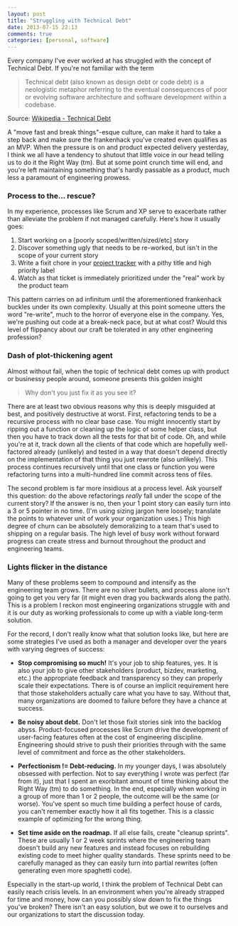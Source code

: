 ```yaml
---
layout: post
title: "Struggling with Technical Debt"
date: 2013-07-15 22:13
comments: true
categories: [personal, software]
---
```


Every company I've ever worked at has struggled with the concept of Technical
Debt. If you're not familiar with the term

> Technical debt (also known as design debt or code debt) is a neologistic
> metaphor referring to the eventual consequences of poor or evolving software
> architecture and software development within a codebase.

Source: [Wikipedia - Technical Debt](http://en.wikipedia.org/wiki/Technical_debt)

A "move fast and break things"-esque culture, can make it hard to take a step
back and make sure the frankenhack you've created even qualifies as an MVP. When
the pressure is on and product expected delivery yesterday, I think we all have
a tendency to shutout that little voice in our head telling us to do it the
Right Way (tm). But at some point crunch time will end, and you're left
maintaining something that's hardly passable as a product, much less a paramount
of engineering prowess.

### Process to the... rescue?

In my experience, processes like Scrum and XP serve to exacerbate rather than
alleviate the problem if not managed carefully. Here's how it usually goes:

1. Start working on a [poorly scoped/written/sized/etc] story
2. Discover something ugly that needs to be re-worked, but isn't in the scope of
   your current story
3. Write a fixit chore in your [project tracker](https://www.pivotaltracker.com/)
   with a pithy title and high priority label
4. Watch as that ticket is immediately prioritized under the "real" work by the
   product team

This pattern carries on ad infinitum until the aforementioned frankenhack
buckles under its own complexity. Usually at this point someone utters the word
"re-write", much to the horror of everyone else in the company. Yes, we're
pushing out code at a break-neck pace, but at what cost?  Would this level of
flippancy about our craft be tolerated in any other engineering profession?

### Dash of plot-thickening agent

Almost without fail, when the topic of technical debt comes up with product or
businessy people around, someone presents this golden insight

> Why don't you just fix it as you see it?

There are at least two obvious reasons why this is deeply misguided at best, and
positively destructive at worst. First, refactoring tends to be a recursive
process with no clear base case. You might innocently start by ripping out a
function or cleaning up the logic of some helper class, but then you have to
track down all the tests for that bit of code. Oh, and while you're at it, track
down all the clients of that code which are hopefully well-factored already
(unlikely) and tested in a way that doesn't depend directly on the
implementation of that thing you just rewrote (also unlikely). This process
continues recursively until that one class or function you were refactoring
turns into a multi-hundred line commit across tens of files.

The second problem is far more insidious at a process level. Ask yourself this
question: do the above refactorings _really_ fall under the scope of the current
story? If the answer is no, then your 1 point story can easily turn into a 3 or
5 pointer in no time. (I'm using sizing jargon here loosely; translate the
points to whatever unit of work your organization uses.) This high degree of
churn can be absolutely demoralizing to a team that's used to shipping on a
regular basis. The high level of busy work without forward progress can create
stress and burnout throughout the product and engineering teams.

### Lights flicker in the distance

Many of these problems seem to compound and intensify as the engineering team
grows. There are no silver bullets, and process alone isn't going to get you
very far (it might even drag you backwards along the path). This is a problem I
reckon most engineering organizations struggle with and it is our duty as
working professionals to come up with a viable long-term solution. 

For the record, I don't really know what that solution looks like, but here are
some strategies I've used as both a manager and developer over the years with
varying degrees of success:

* **Stop compromising so much!** It's your job to ship features, yes. It is also
  your job to give other stakeholders (product, bizdev, marketing, etc.) the
  appropriate feedback and transparency so they can properly scale their
  expectations. There is of course an implicit requirement here that those
  stakeholders actually care what you have to say. Without that, many
  organizations are doomed to failure before they have a chance at success.

* **Be noisy about debt.** Don't let those fixit stories sink into the backlog
  abyss. Product-focused processes like Scrum drive the development of
  user-facing features often at the cost of engineering discipline. Engineering
  should strive to push their priorities through with the same level of
  commitment and force as the other stakeholders.

* **Perfectionism != Debt-reducing.** In my younger days, I was absolutely
  obsessed with perfection. Not to say everything I wrote was perfect (far from
  it), just that I spent an exorbitant amount of time thinking about the Right
  Way (tm) to do something. In the end, especially when working in a group of
  more than 1 or 2 people, the outcome will be the same (or worse). You've spent
  so much time building a perfect house of cards, you can't remember exactly how
  it all fits together. This is a classic example of optimizing for the wrong
  thing.

* **Set time aside on the roadmap.** If all else fails, create "cleanup
  sprints".  These are usually 1 or 2 week sprints where the engineering team
  doesn't build any new features and instead focuses on rebuilding existing code
  to meet higher quality standards. These sprints need to be carefully managed
  as they can easily turn into partial rewrites (often generating even more
  spaghetti code).

Especially in the start-up world, I think the problem of Technical Debt can
easily reach crisis levels. In an environment when you're already strapped for
time and money, how can you possibly slow down to fix the things you've broken?
There isn't an easy solution, but we owe it to ourselves and our organizations
to start the discussion today.

